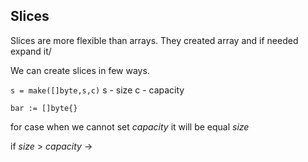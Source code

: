 ## Slices

Slices are more flexible than arrays. They created array and if needed expand it/

We can create slices in few ways. 

`s = make([]byte,s,c)`
s - size
c - capacity

`bar := []byte{}`

for case when we cannot set *capacity* it will be equal *size*

if *size* > *capacity* -> 